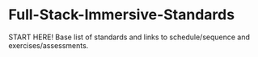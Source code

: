 # Full-Stack-Immersive-Standards
START HERE! Base list of standards and links to schedule/sequence and exercises/assessments.
